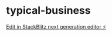# typical-business

[Edit in StackBlitz next generation editor ⚡️](https://stackblitz.com/~/github.com/gching/typical-business)